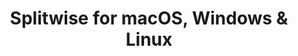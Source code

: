 ---
name: Splitwise
url: 'https://www.splitwise.com'
category: Finance
title: 'Splitwise for macOS, Windows & Linux'
key: splitwise

---
